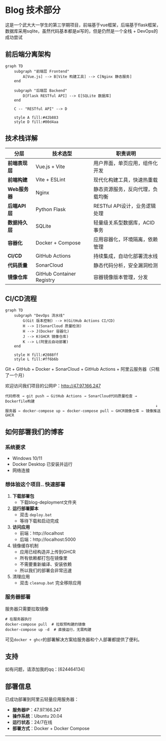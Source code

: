 # Blog 技术部分

这是一个武大大一学生的第三学期项目，前端基于vue框架，后端基于flask框架，数据库采用sqlite，虽然代码基本都是ai写的，但是仍然是一个全栈 + DevOps的成功尝试

## 前后端分离架构

```mermaid
graph TD
    subgraph "前端层 Frontend"
        A[Vue.js] --> B[Vite 构建工具] --> C[Nginx 静态服务]
    end

    subgraph "后端层 Backend"
        D[Flask RESTful API] --> E[SQLite 数据库]
    end

    C -- "RESTful API" --> D

    style A fill:#42b883
    style D fill:#00d4aa
```

## 技术栈详解

| 分层 | 技术选型 | 职责说明 |
|------|---------|----------|
| **前端表现层** | Vue.js + Vite | 用户界面，单页应用，组件化开发 |
| **前端构建** | Vite + ESLint | 现代化构建工具，快速热重载 |
| **Web服务器** | Nginx | 静态资源服务，反向代理，负载均衡 |
| **后端API层** | Python Flask | RESTful API设计，业务逻辑处理 |
| **数据持久层** | SQLite | 轻量级关系型数据库，ACID事务 |
| **容器化** | Docker + Compose | 应用容器化，环境隔离，依赖管理 |
| **CI/CD** | GitHub Actions | 持续集成，自动化部署流水线 |
| **代码质量** | SonarCloud | 静态代码分析，安全漏洞检测 |
| **镜像仓库** | GitHub Container Registry | 容器镜像版本管理，分发 |

## CI/CD流程

```mermaid
graph TD
    subgraph "DevOps 流水线"
        G(Git 版本控制) --> H(GitHub Actions CI/CD)
        H --> I(SonarCloud 质量检测)
        H --> J(Docker 容器化)
        J --> K(GHCR 镜像仓库)
        K --> L(阿里云自动部署)
    end

    style H fill:#2088ff
    style L fill:#ff6b6b
```

Git + GitHub + Docker + SonarCloud + GitHub Actions + 阿里云服务器（只租了一个月）

欢迎访问我们项目的公网IP：http://47.97.166.247 

```
代码修改 → git push → GitHub Actions → SonarCloud代码质量检查 → Dockerfile构建
                                                                    ↓
服务器 ← docker-compose up ← docker-compose pull ← GHCR镜像仓库 ← 镜像推送GHCR
```

## 如何部署我们的博客

### 系统要求

- Windows 10/11
- Docker Desktop 已安装并运行
- 网络连接

### 想体验这个项目..  快速部署

1. **下载部署包**
	- 下载blog-deployment文件夹
2. **运行部署脚本**
	- 双击 `deploy.bat`
	- 等待下载和启动完成
3. **访问应用**
	- 前端：http://localhost
	- 后端：http://localhost:5000
4. 镜像缓存机制
	+ 应用已经构造并上传到GHCR
	+ 所有依赖都打包在镜像里
	+ 不需要重新编译、安装依赖
	+ 所以我们的部署会非常迅速
5. 清理应用
	+ 双击 `cleanup.bat` 完全移除应用

### 服务器部署

服务器只需要拉取镜像

```
# 在服务器执行
docker-compose pull  # 拉取预构建的镜像
docker-compose up -d  # 直接运行，无需构建
```

可见`docker + ghcr`的部署解决方案给服务器和个人部署都提供了便利。

## 支持

如有问题，请添加我的qq：[624464134]

## 部署信息

已成功部署到阿里云轻量应用服务器：
- **服务器IP**：47.97.166.247
- **操作系统**：Ubuntu 20.04
- **运行状态**：24/7在线
- **部署方式**：Docker + Docker Compose

---